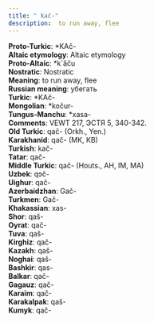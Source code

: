 ```yaml
---
title: " kač-"
description:  to run away, flee
---
```


<strong>Proto-Turkic</strong>:  *KAč-<br>
<strong>Altaic etymology</strong>:  Altaic etymology<br>
<strong> Proto-Altaic</strong>:  *k`ăču<br>
<strong>Nostratic</strong>:  Nostratic<br>
<strong>Meaning</strong>:  to run away, flee<br>
<strong>Russian meaning</strong>:  убегать<br>
<strong>Turkic</strong>:  *KAč-<br>
<strong>Mongolian</strong>:  *kočur-<br>
<strong>Tungus-Manchu</strong>:  *xasa-<br>
<strong>Comments</strong>:  VEWT 217, ЭСТЯ 5, 340-342.<br>
<strong>Old Turkic</strong>:  qač- (Orkh., Yen.)<br>
<strong>Karakhanid</strong>:  qač- (MK, KB)<br>
<strong>Turkish</strong>:  kač-<br>
<strong>Tatar</strong>:  qač-<br>
<strong>Middle Turkic</strong>:  qač- (Houts., AH, IM, MA)<br>
<strong>Uzbek</strong>:  qɔč-<br>
<strong>Uighur</strong>:  qač-<br>
<strong>Azerbaidzhan</strong>:  Gač-<br>
<strong>Turkmen</strong>:  Gač-<br>
<strong>Khakassian</strong>:  xas-<br>
<strong>Shor</strong>:  qaš-<br>
<strong>Oyrat</strong>:  qač-<br>
<strong>Tuva</strong>:  qaš-<br>
<strong>Kirghiz</strong>:  qač-<br>
<strong>Kazakh</strong>:  qaš-<br>
<strong>Noghai</strong>:  qaš-<br>
<strong>Bashkir</strong>:  qas-<br>
<strong>Balkar</strong>:  qač-<br>
<strong>Gagauz</strong>:  qač-<br>
<strong>Karaim</strong>:  qač-<br>
<strong>Karakalpak</strong>:  qaš-<br>
<strong>Kumyk</strong>:  qač-<br>


